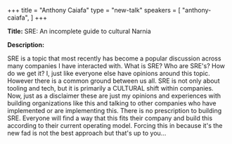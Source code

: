 +++
title = "Anthony Caiafa"
type = "new-talk"
speakers = [
        "anthony-caiafa",
]
+++
<div class="span-15  ">
  <div class="span-15  last ">
  <p><strong>Title:</strong>
SRE: An incomplete guide to cultural Narnia
</p>

<p><strong>Description:</strong></p>

<p>
SRE is a topic that most recently has become a popular discussion across many companies I have interacted with. What is SRE? Who are SRE's? How do we get it? I, just like everyone else have opinions around this topic. However there is a common ground between us all. SRE is not only about tooling and tech, but it is primarily a CULTURAL shift within companies. Now, just as a disclaimer these are just my opinions and experiences with building organizations like this and talking to other companies who have implemented or are implementing this. There is no prescription to building SRE. Everyone will find a way that this fits their company and build this according to their current operating model. Forcing this in because it's the new fad is not the best approach but that's up to you...
</p>
<p>

  </div>
</div>